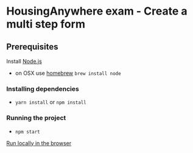 # HousingAnywhere exam - Create a multi step form


## Prerequisites

Install [Node.js](http://nodejs.org)
 - on OSX use [homebrew](http://brew.sh) `brew install node`

### Installing dependencies
 - `yarn install` or `npm install`

### Running the project
 - `npm start`

[Run locally in the browser](http://localhost:3000)


